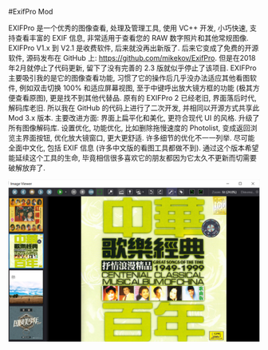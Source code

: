 #ExifPro Mod

EXIFPro 是一个优秀的图像查看, 处理及管理工具, 使用 VC++ 开发, 小巧快速, 支持查看丰富的 EXIF 信息, 非常适用于查看您的 RAW 数字照片和其他常规图像.
EXIFPro V1.x 到 V2.1 是收费软件, 后来就没再出新版了. 后来它变成了免费的开源软件, 源码发布在 GitHub 上:
https://github.com/mikekov/ExifPro.
但是在2018年2月就停止了代码更新, 留下了没有完善的 2.3 版就似乎停止了该项目.
EXIFPro 主要吸引我的是它的图像查看功能, 习惯了它的操作后几乎没办法适应其他看图软件, 例如双击切换 100% 和适应屏幕视图, 至于中键呼出放大镜方框的功能 (极其方便查看原图), 更是找不到其他代替品.
原有的 EXIFPro 2 已经老旧, 界面落后时代, 解码库老旧. 所以我在 GitHub 的代码上进行了二次开发, 并相同以开源方式共享此 Mod 3.x 版本.
主要改进方面:
界面上扁平化和美化, 更符合现代 UI 的风格.
升级了所有图像解码库.
设置优化, 功能优化, 比如删除拖慢速度的 Photolist, 变成返回浏览主界面按钮, 优化放大镜窗口, 更大更舒适. 许多细节的优化不一一列举.
尽可能全面中文化, 包括 EXIF 信息 (许多中文版的看图工具都做不到).
通过这个版本希望能延续这个工具的生命, 毕竟相信很多喜欢它的朋友都因为它太久不更新而切需要破解放弃了.

![alt text](info/screenshot.png "ExifPro: work in progress")
